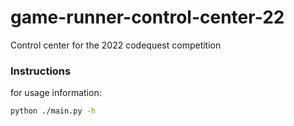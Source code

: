 # game-runner-control-center-22
Control center for the 2022 codequest competition


### Instructions
for usage information:
```sh
python ./main.py -h 
```
